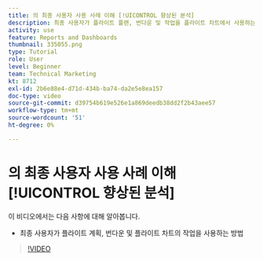 ```yaml
---
title: 의 최종 사용자 사용 사례 이해 [!UICONTROL 향상된 분석]
description: 최종 사용자가 플라이트 플랜, 번다운 및 작업을 플라이트 차트에서 사용하는 방법에 대해 알아봅니다.
activity: use
feature: Reports and Dashboards
thumbnail: 335055.png
type: Tutorial
role: User
level: Beginner
team: Technical Marketing
kt: 8712
exl-id: 2b6e88e4-d71d-434b-ba74-da2e5e8ea157
doc-type: video
source-git-commit: d39754b619e526e1a869deedb38dd2f2b43aee57
workflow-type: tm+mt
source-wordcount: '51'
ht-degree: 0%

---
```


# 의 최종 사용자 사용 사례 이해 [!UICONTROL 향상된 분석]

이 비디오에서는 다음 사항에 대해 알아봅니다.

* 최종 사용자가 플라이트 계획, 번다운 및 플라이트 차트의 작업을 사용하는 방법

>[!VIDEO](https://video.tv.adobe.com/v/335055/?quality=12)

